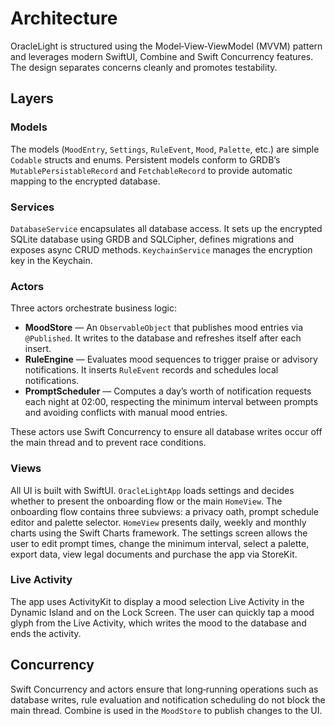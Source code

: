 # Architecture

OracleLight is structured using the Model‑View‑ViewModel (MVVM) pattern and
leverages modern SwiftUI, Combine and Swift Concurrency features. The design
separates concerns cleanly and promotes testability.

## Layers

### Models

The models (`MoodEntry`, `Settings`, `RuleEvent`, `Mood`, `Palette`, etc.) are
simple `Codable` structs and enums. Persistent models conform to GRDB’s
`MutablePersistableRecord` and `FetchableRecord` to provide automatic
mapping to the encrypted database.

### Services

`DatabaseService` encapsulates all database access. It sets up the encrypted
SQLite database using GRDB and SQLCipher, defines migrations and exposes
async CRUD methods. `KeychainService` manages the encryption key in the
Keychain.

### Actors

Three actors orchestrate business logic:

* **MoodStore** — An `ObservableObject` that publishes mood entries via
  `@Published`. It writes to the database and refreshes itself after each
  insert.
* **RuleEngine** — Evaluates mood sequences to trigger praise or advisory
  notifications. It inserts `RuleEvent` records and schedules local
  notifications.
* **PromptScheduler** — Computes a day’s worth of notification requests each
  night at 02:00, respecting the minimum interval between prompts and
  avoiding conflicts with manual mood entries.

These actors use Swift Concurrency to ensure all database writes occur off
the main thread and to prevent race conditions.

### Views

All UI is built with SwiftUI. `OracleLightApp` loads settings and decides
whether to present the onboarding flow or the main `HomeView`. The
onboarding flow contains three subviews: a privacy oath, prompt schedule
editor and palette selector. `HomeView` presents daily, weekly and monthly
charts using the Swift Charts framework. The settings screen allows the
user to edit prompt times, change the minimum interval, select a palette,
export data, view legal documents and purchase the app via StoreKit.

### Live Activity

The app uses ActivityKit to display a mood selection Live Activity in the
Dynamic Island and on the Lock Screen. The user can quickly tap a mood glyph
from the Live Activity, which writes the mood to the database and ends the
activity.

## Concurrency

Swift Concurrency and actors ensure that long‑running operations such as
database writes, rule evaluation and notification scheduling do not block the
main thread. Combine is used in the `MoodStore` to publish changes to the
UI.